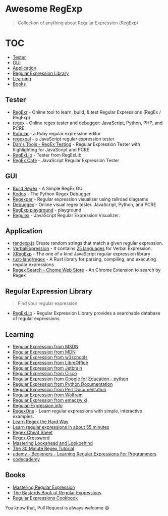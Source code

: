 # Awesome RegExp
> Collection of anything about Regular Expression (RegExp) 

# TOC
- [Tester](#tester)
- [GUI](#gui)
- [Application](#application)
- [Regular Expression Library](#regular-expression-library)
- [Learning](#learning)
- [Books](#books)

## Tester
- [RegExr](http://regexr.com/) - Online tool to learn, build, & test Regular Expressions (RegEx / RegExp)
- [regex](https://regex101.com) - Online regex tester and debugger: JavaScript, Python, PHP, and PCRE
- [Rubular](http://rubular.com) - a Ruby regular expression editor
- [regexpal](http://regexpal.com) - a JavaScript regular expression tester
- [Dan's Tools - RegEx Testing](www.regextester.com) - Regular Expression Tester with highlighting for JavaScript and PCRE
- [RegExLib](http://regexlib.com/RETester.aspx) - Tester from RegExLib
- [RegEx Cafe](http://kkosuge.github.io/regex-cafe/) - JavaScript Regular Expression Tester

## GUI
- [Build Regex](http://buildregex.com) - A Simple RegEx GUI
- [Kodos](http://kodos.sourceforge.net/about.html) - The Python Regex Debugger
- [Regexper](http://regexper.com/) - Regular expression visualizer using railroad diagrams
- [Debuggex](https://www.debuggex.com) - Online visual regex tester. JavaScript, Python, and PCRE
- [RegExp playground](https://leaverou.github.io/regexplained/) - playground
- [Regulex](https://jex.im/regulex/) - JavaScript Regular Expression Visualizer.

## Application
- [randexp.js](https://github.com/fent/randexp.js) Create random strings that match a given regular expression.
- [VerbalExpression](https://github.com/VerbalExpressions) - It contains [25 languages](http://verbalexpressions.github.io) for Verbal Expression.
- [XRegExp](http://xregexp.com) - The one of a kind JavaScript regular expression library
- [rust-lang/regex](https://github.com/rust-lang/regex) - A Rust library for parsing, compiling, and executing regular expressions
- [Regex Search - Chome Web Store](https://chrome.google.com/webstore/detail/regex-search/bcdabfmndggphffkchfdcekcokmbnkjl?hl=en) - An Chrome Extension to search by Regex

## Regular Expression Library
> Find your regular expression

- [RegExLib](http://www.regxlib.com/?AspxAutoDetectCookieSupport=1) - Regular Expression Library provides a searchable database of regular expressions.

## Learning
- [Regular Expression from MSDN](https://msdn.microsoft.com/en-us/library/az24scfc(v=vs.110).aspx)
- [Regular Expression from MDN](https://developer.mozilla.org/en/docs/Web/JavaScript/Guide/Regular_Expressions)
- [Regular Expression from w3schools](http://www.w3schools.com/jsref/jsref_obj_regexp.asp)
- [Regular Expression from LibreOffice](https://help.libreoffice.org/Common/List_of_Regular_Expressions)
- [Regular Expression from Jetbrain](https://www.jetbrains.com/ruby/help/regular-expression-syntax-reference.html)
- [Regular Expression from Cisco](http://www.cisco.com/c/en/us/td/docs/ios/12_2/termserv/configuration/guide/ftersv_c/tcfaapre.html)
- [Regular Expression from Google for Education - python](https://developers.google.com/edu/python/regular-expressions)
- [Regular Expression from Python Documentation](https://docs.python.org/3/howto/regex.html)
- [Regular Expression from Perl Documentation](http://perldoc.perl.org/perlre.html)
- [Regular Expression from Wolfram](https://reference.wolfram.com/language/ref/RegularExpression.html)
- [Regular Expression from emaczwiki](http://www.emacswiki.org/emacs/RegularExpression)
- [Regular-Expression.info](http://www.regular-expressions.info)
- [RegexOne](http://regexone.com) - Learn regular expressions with simple, interactive examples.
- [Learn Regex the Hard Way](http://regex.learncodethehardway.org/book/)
- [Learn regular expressions in about 55 minutes](http://qntm.org/files/re/re.html)
- [Regex Cheat Sheet](http://www.rexegg.com/regex-quickstart.html)
- [Regex Cross­word](http://regexcrossword.com)
- [Mastering Lookahead and Lookbehind](http://www.rexegg.com/regex-lookarounds.html)
- [The 30 Minute Regex Tutorial](http://www.codeproject.com/Articles/9099/The-Minute-Regex-Tutorial)
- [udemy - Beginners - Learning Regular Expressions For Programmers](https://www.udemy.com/learning-regular-expressions/)
- [codecademy](http://www.codecademy.com/courses/javascript-intermediate-en-NJ7Lr/0/1)

## Books
- [Mastering Regular Expression](http://www.amazon.com/Mastering-Regular-Expressions-Jeffrey-Friedl/dp/0596528124)
- [The Bastards Book of Regular Expressions](https://leanpub.com/bastards-regexes)
- [Regular Expressions Cookbook](http://shop.oreilly.com/product/0636920023630.do)

You know that, Pull Request is always welcome :smile: 
